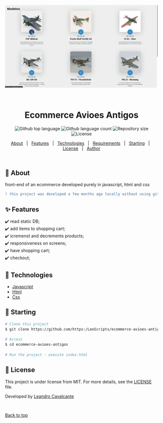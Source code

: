 &#xa0;


<div align="center" id="top"> 
  <img src="./preview/avioes.gif" alt="Ecommerce Avioes Antigos" />

  &#xa0;

  <!-- <a href="https://ecommerceavioesantigos.netlify.app">Demo</a> -->
</div>

<h1 align="center">Ecommerce Avioes Antigos</h1>

<p align="center">
  <img alt="Github top language" src="https://img.shields.io/github/languages/top/LeoScripts/ecommerce-avioes-antigos?color=56BEB8">

  <img alt="Github language count" src="https://img.shields.io/github/languages/count/LeoScripts/ecommerce-avioes-antigos?color=56BEB8">

  <img alt="Repository size" src="https://img.shields.io/github/repo-size/LeoScripts/ecommerce-avioes-antigos?color=56BEB8">

  <img alt="License" src="https://img.shields.io/github/license/LeoScripts/ecommerce-avioes-antigos?color=56BEB8">

</p>

<!-- Status -->

<!-- <h4 align="center"> 
	🚧  Ecommerce Avioes Antigos 🚀 🚧
</h4> 

<hr> -->

<p align="center">
  <a href="#dart-about">About</a> &#xa0; | &#xa0; 
  <a href="#sparkles-features">Features</a> &#xa0; | &#xa0;
  <a href="#rocket-technologies">Technologies</a> &#xa0; | &#xa0;
  <a href="#white_check_mark-requirements">Requirements</a> &#xa0; | &#xa0;
  <a href="#checkered_flag-starting">Starting</a> &#xa0; | &#xa0;
  <a href="#memo-license">License</a> &#xa0; | &#xa0;
  <a href="https://github.com/{{YOUR_GITHUB_USERNAME}}" target="_blank">Author</a>
</p>

<br>

## :dart: About ##

front-end of an ecommerce developed purely in javascript, html and css

```diff
! this project was developed a few months ago locally without using git vercining

```

## :sparkles: Features ##

:heavy_check_mark: read static DB;\
:heavy_check_mark: add items to shopping cart;\
:heavy_check_mark: icremenst and decrements products;\
:heavy_check_mark: responsiveness on screens;\
:heavy_check_mark: have shopping cart;\
:heavy_check_mark: checkout;

## :rocket: Technologies ##

- [Javascript](https://www.javascript.com/learn/strings)
- [Html](https://html.com/)
- [Css](https://www.w3.org/Style/CSS/Overview.en.html)


## :checkered_flag: Starting ##

```bash
# Clone this project
$ git clone https://github.com/https:/LeoScripts/ecommerce-avioes-antigos

# Access
$ cd ecommerce-avioes-antigos

# Run the project - execute index.html

```

## :memo: License ##

This project is under license from MIT. For more details, see the [LICENSE](LICENSE.md) file.


Developed by <a href="https://github.com/LeoScripts" target="_blank">Leandro Cavalcante</a>

&#xa0;

<a href="#top">Back to top</a>

